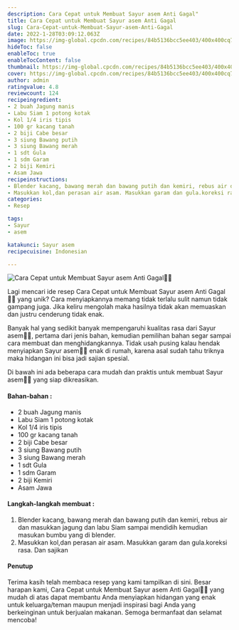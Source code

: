```yaml
---
description: Cara Cepat untuk Membuat Sayur asem Anti Gagal"
title: Cara Cepat untuk Membuat Sayur asem Anti Gagal
slug: Cara-Cepat-untuk-Membuat-Sayur-asem-Anti-Gagal
date: 2022-1-28T03:09:12.063Z
image: https://img-global.cpcdn.com/recipes/84b5136bcc5ee403/400x400cq70/photo.jpg
hideToc: false
enableToc: true
enableTocContent: false
thumbnail: https://img-global.cpcdn.com/recipes/84b5136bcc5ee403/400x400cq70/photo.jpg
cover: https://img-global.cpcdn.com/recipes/84b5136bcc5ee403/400x400cq70/photo.jpg
author: admin
ratingvalue: 4.8
reviewcount: 124
recipeingredient:
- 2 buah Jagung manis
- Labu Siam 1 potong kotak
- Kol 1/4 iris tipis
- 100 gr kacang tanah
- 2 biji Cabe besar
- 3 siung Bawang putih
- 3 siung Bawang merah
- 1 sdt Gula
- 1 sdm Garam
- 2 biji Kemiri
- Asam Jawa
recipeinstructions:
- Blender kacang, bawang merah dan bawang putih dan kemiri, rebus air dan masukkan jagung dan labu Siam sampai mendidih kemudian masukan bumbu yang di blender.
- Masukkan kol,dan perasan air asam. Masukkan garam dan gula.koreksi rasa. Dan sajikan
categories:
- Resep

tags:
- Sayur
- asem

katakunci: Sayur asem
recipecuisine: Indonesian

---
```


![Cara Cepat untuk Membuat Sayur asem Anti Gagal👩‍🍳](https://img-global.cpcdn.com/recipes/84b5136bcc5ee403/400x400cq70/photo.jpg)

Lagi mencari ide resep Cara Cepat untuk Membuat Sayur asem Anti Gagal👩‍🍳 yang unik? Cara menyiapkannya memang tidak terlalu sulit namun tidak gampang juga. Jika keliru mengolah maka hasilnya tidak akan memuaskan dan justru cenderung tidak enak.

Banyak hal yang sedikit banyak mempengaruhi kualitas rasa dari Sayur asem👩‍🍳, pertama dari jenis bahan, kemudian pemilihan bahan segar sampai cara membuat dan menghidangkannya. Tidak usah pusing kalau hendak menyiapkan Sayur asem👩‍🍳 enak di rumah, karena asal sudah tahu triknya maka hidangan ini bisa jadi sajian spesial.

Di bawah ini ada beberapa cara mudah dan praktis untuk membuat Sayur asem👩‍🍳 yang siap dikreasikan.

<!--inarticleads1-->

#### Bahan-bahan :

- 2 buah Jagung manis
- Labu Siam 1 potong kotak
- Kol 1/4 iris tipis
- 100 gr kacang tanah
- 2 biji Cabe besar
- 3 siung Bawang putih
- 3 siung Bawang merah
- 1 sdt Gula
- 1 sdm Garam
- 2 biji Kemiri
- Asam Jawa

<!--inarticleads2-->

#### Langkah-langkah membuat :

1. Blender kacang, bawang merah dan bawang putih dan kemiri, rebus air dan masukkan jagung dan labu Siam sampai mendidih kemudian masukan bumbu yang di blender.
1. Masukkan kol,dan perasan air asam. Masukkan garam dan gula.koreksi rasa. Dan sajikan

#### Penutup

Terima kasih telah membaca resep yang kami tampilkan di sini. Besar harapan kami, Cara Cepat untuk Membuat Sayur asem Anti Gagal👩‍🍳 yang mudah di atas dapat membantu Anda menyiapkan hidangan yang enak untuk keluarga/teman maupun menjadi inspirasi bagi Anda yang berkeinginan untuk berjualan makanan. Semoga bermanfaat dan selamat mencoba!